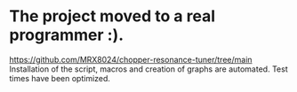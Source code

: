 # The project moved to a real programmer :).
https://github.com/MRX8024/chopper-resonance-tuner/tree/main   
Installation of the script, macros and creation of graphs are automated. Test times have been optimized.
